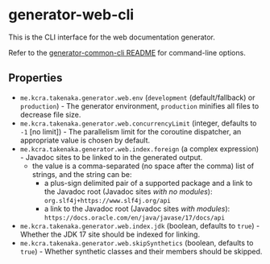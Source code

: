# generator-web-cli

This is the CLI interface for the web documentation generator.

Refer to the [generator-common-cli README](../common-cli/README.md) for command-line options.

## Properties

* `me.kcra.takenaka.generator.web.env` (`development` (default/fallback) or `production`) - The generator environment, `production` minifies all files to decrease file size.
* `me.kcra.takenaka.generator.web.concurrencyLimit` (integer, defaults to `-1` [no limit]) - The parallelism limit for the coroutine dispatcher, an appropriate value is chosen by default.
* `me.kcra.takenaka.generator.web.index.foreign` (a complex expression) - Javadoc sites to be linked to in the generated output.
  * the value is a comma-separated (no space after the comma) list of strings, and the string can be:
    * a plus-sign delimited pair of a supported package and a link to the Javadoc root (Javadoc sites _with no modules_): `org.slf4j+https://www.slf4j.org/api`
    * a link to the Javadoc root (Javadoc sites _with modules_): `https://docs.oracle.com/en/java/javase/17/docs/api`
* `me.kcra.takenaka.generator.web.index.jdk` (boolean, defaults to `true`) - Whether the JDK 17 site should be indexed for linking.
* `me.kcra.takenaka.generator.web.skipSynthetics` (boolean, defaults to `true`) - Whether synthetic classes and their members should be skipped.
